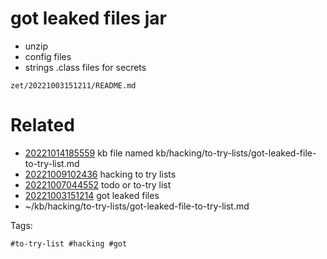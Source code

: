 # got leaked files jar
- unzip
- config files
- strings .class files for secrets

` zet/20221003151211/README.md `

# Related

- [20221014185559](/zet/20221014185559/README.md) kb file named kb/hacking/to-try-lists/got-leaked-file-to-try-list.md
- [20221009102436](/zet/20221009102436/README.md) hacking to try lists
- [20221007044552](/zet/20221007044552/README.md) todo or to-try list
- [20221003151214](/zet/20221003151214/README.md) got leaked files
- ~/kb/hacking/to-try-lists/got-leaked-file-to-try-list.md

Tags:

    #to-try-list #hacking #got 
